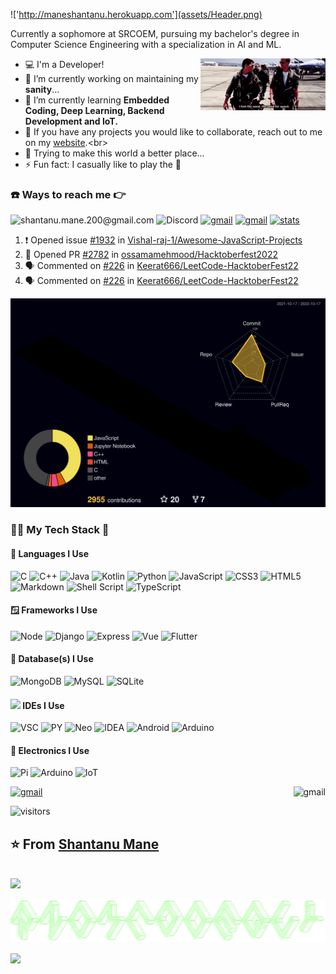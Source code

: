 !['http://maneshantanu.herokuapp.com'](assets/Header.png)

Currently a sophomore at SRCOEM, pursuing my bachelor's degree in Computer Science Engineering with a specialization in AI and ML.

<img align='right' src='assets/high-five.gif' width='200'>

- 💻 I'm a Developer! <br>
- 🔭 I’m currently working on maintaining my **sanity**... <br>
- 🌱 I’m currently learning **Embedded Coding, Deep Learning, Backend Development and IoT.** <br>
- 👯 If you have any projects you would like to collaborate, reach out to me on my [website]('https://maneshantanu.herokuapp.com').<br>
- 🚵 Trying to make this world a better place... <br>
- ⚡ Fun fact: I casually like to play the 🎹 <br>

### ☎️ Ways to reach me 👉

![shantanu.mane.200@gmail.com](https://img.shields.io/badge/Gmail-D14836?style=for-the-badge&logo=gmail&logoColor=white)
![Discord](https://img.shields.io/badge/%3CRndmRadiowave20%3E-%237289DA.svg?style=for-the-badge&logo=discord&logoColor=white)
[<img alt="gmail" src="https://img.shields.io/badge/shantheman.20-%23E4405F.svg?style=for-the-badge&logo=Instagram&logoColor=white" />](https://www.instagram.com/shantheman.20/)
[<img alt="gmail" src="https://img.shields.io/badge/LinkedIn-0077B5?style=for-the-badge&logo=linkedin&logoColor=white" />](https://in.linkedin.com/in/rndmguy20)
[<img alt="stats" src="https://img.shields.io/badge/GitHub-181717.svg?style=for-the-badge&logo=GitHub&logoColor=white" />](https://profile-summary-for-github.com/user/RndmCodeGuy20)

<!--START_SECTION:activity-->

1. ❗️ Opened issue [#1932](https://github.com/Vishal-raj-1/Awesome-JavaScript-Projects/issues/1932) in [Vishal-raj-1/Awesome-JavaScript-Projects](https://github.com/Vishal-raj-1/Awesome-JavaScript-Projects)
2. 💪 Opened PR [#2782](https://github.com/ossamamehmood/Hacktoberfest2022/pull/2782) in [ossamamehmood/Hacktoberfest2022](https://github.com/ossamamehmood/Hacktoberfest2022)
3. 🗣 Commented on [#226](https://github.com/Keerat666/LeetCode-HacktoberFest22/issues/226) in [Keerat666/LeetCode-HacktoberFest22](https://github.com/Keerat666/LeetCode-HacktoberFest22)
4. 🗣 Commented on [#226](https://github.com/Keerat666/LeetCode-HacktoberFest22/issues/226) in [Keerat666/LeetCode-HacktoberFest22](https://github.com/Keerat666/LeetCode-HacktoberFest22)
<!--END_SECTION:activity-->

![](./profile-3d-contrib/profile-night-rainbow.svg)

<!---<img align='right' src='https://spotify-github-profile.vercel.app/api/view.svg?uid=vn07i7j19cx52zx7o8rotbm8b&cover_image=true&theme=default&bar_color=53b14f&bar_color_cover=true' width='200'>-->

### 🧑‍💻 My Tech Stack 🤖

#### 🎃 Languages I Use

![C](https://img.shields.io/badge/c-%2300599C.svg?style=for-the-badge&logo=c&logoColor=white)
![C++](https://img.shields.io/badge/c++-%2300599C.svg?style=for-the-badge&logo=c%2B%2B&logoColor=white)
![Java](https://img.shields.io/badge/java-%23ED8B00.svg?style=for-the-badge&logo=java&logoColor=white)
![Kotlin](https://img.shields.io/badge/Kotlin-0095D5?&style=for-the-badge&logo=kotlin&logoColor=white)
![Python](https://img.shields.io/badge/python-3670A0?style=for-the-badge&logo=python&logoColor=ffdd54)
![JavaScript](https://img.shields.io/badge/javascript-%23323330.svg?style=for-the-badge&logo=javascript&logoColor=%23F7DF1E)
![CSS3](https://img.shields.io/badge/css3-%231572B6.svg?style=for-the-badge&logo=css3&logoColor=white)
![HTML5](https://img.shields.io/badge/html5-%23E34F26.svg?style=for-the-badge&logo=html5&logoColor=white)
![Markdown](https://img.shields.io/badge/markdown-%23000000.svg?style=for-the-badge&logo=markdown&logoColor=white)
![Shell Script](https://img.shields.io/badge/shell_script-%23121011.svg?style=for-the-badge&logo=gnu-bash&logoColor=white)
![TypeScript](https://img.shields.io/badge/typescript-%23007ACC.svg?style=for-the-badge&logo=typescript&logoColor=white)

#### 🪟 Frameworks I Use

![Node](https://img.shields.io/badge/Node.js-43853D?style=for-the-badge&logo=node.js&logoColor=white)
![Django](https://img.shields.io/badge/django-%23092E20.svg?style=for-the-badge&logo=django&logoColor=white)
![Express](https://img.shields.io/badge/Express.js-404D59?style=for-the-badge)
![Vue](https://img.shields.io/badge/Vue.js-35495E?style=for-the-badge&logo=vue.js&logoColor=4FC08D)
![Flutter](https://img.shields.io/badge/Flutter-02569B?style=for-the-badge&logo=flutter&logoColor=white)

#### 💾 Database(s) I Use

![MongoDB](https://img.shields.io/badge/MongoDB-4EA94B?style=for-the-badge&logo=mongodb&logoColor=white)
![MySQL](https://img.shields.io/badge/MySQL-005C84?style=for-the-badge&logo=mysql&logoColor=white)
![SQLite](https://img.shields.io/badge/SQLite-07405E?style=for-the-badge&logo=sqlite&logoColor=white)

#### <img src="https://c.tenor.com/y2JXkY1pXkwAAAAM/cat-computer.gif" width="40"> IDEs I Use

![VSC](https://img.shields.io/badge/Visual_Studio_Code-0078D4?style=for-the-badge&logo=visual%20studio%20code&logoColor=white)
![PY](https://img.shields.io/badge/PyCharm-000000.svg?&style=for-the-badge&logo=PyCharm&logoColor=white)
![Neo](https://img.shields.io/badge/NeoVim-%2357A143.svg?&style=for-the-badge&logo=neovim&logoColor=white)
![IDEA](https://img.shields.io/badge/IntelliJ_IDEA-000000.svg?style=for-the-badge&logo=intellij-idea&logoColor=white)
![Android](https://img.shields.io/badge/Android_Studio-3DDC84?style=for-the-badge&logo=android-studio&logoColor=white)
![Arduino](https://img.shields.io/badge/Arduino_IDE-00979D?style=for-the-badge&logo=arduino&logoColor=white)

#### 🦿 Electronics I Use

![Pi](https://img.shields.io/badge/Raspberry%20Pi-A22846?style=for-the-badge&logo=Raspberry%20Pi&logoColor=white)
![Arduino](https://img.shields.io/badge/Arduino-00979D?style=for-the-badge&logo=Arduino&logoColor=white)
![IoT](https://img.shields.io/badge/espressif-E7352C?style=for-the-badge&logo=espressif&logoColor=white)

[<img alt="gmail" src="https://github-readme-stats.vercel.app/api/top-langs/?username=RndmCodeGuy20&theme=onedark&hide_border=false&include_all_commits=true&count_private=true&layout=compact&hide=jupyter%20notebook,html" align="right" />](https://profile-summary-for-github.com/user/RndmCodeGuy20)

[<img alt="gmail" src="https://github-readme-stats.vercel.app/api?username=RndmCodeGuy20&theme=onedark" width='450'/>](https://profile-summary-for-github.com/user/RndmCodeGuy20)

![visitors](https://visitor-badge.laobi.icu/badge?page_id=RndmCodeGuy20.RndmCodeGuy20)

## ⭐️ From [Shantanu Mane](https://github.com/RndmCodeGuy20/RndmCodeGuy20)

<br />
<img src="https://imgur.com/rilHVxA.png"/>

![](assets/RndmCodeGuy20.png)
<!-- #image --><img align="center" src="https://apod.nasa.gov/apod/image/1711/NGC1055-ESO-Crop1024_1.jpg"></br><!-- #end -->
